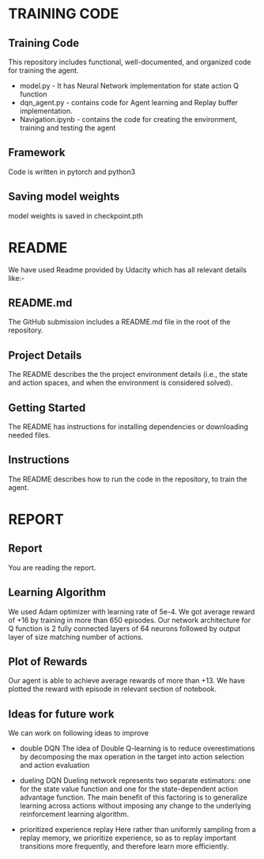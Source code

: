 # TRAINING CODE

## Training Code
This repository includes functional, well-documented, and organized code for training the agent. 
* model.py - It has Neural Network implementation for state action Q function
* dqn_agent.py - contains code for Agent learning and Replay buffer implementation.
* Navigation.ipynb - contains the code for creating the environment, training and testing the agent 

## Framework
Code is written in pytorch and python3

## Saving model weights
model weights is saved in checkpoint.pth

# README

We have used Readme provided by Udacity which has all relevant details like:-
## README.md
The GitHub submission includes a README.md file in the root of the repository.

## Project Details
The README describes the the project environment details (i.e., the state and action spaces, and when the environment is considered solved).

## Getting Started
The README has instructions for installing dependencies or downloading needed files.

## Instructions
The README describes how to run the code in the repository, to train the agent.

# REPORT

## Report
You are reading the report.

## Learning Algorithm
We used Adam optimizer with learning rate of 5e-4. We got average reward of +16 by training in more than 650 episodes. Our network architecture for Q function is 2 fully connected layers of 64 neurons followed by output layer of size matching number of actions.

## Plot of Rewards  
Our agent is able to achieve average rewards of more than +13. We have plotted the reward with episode in relevant section of notebook.

## Ideas for future work
We can work on following ideas to improve  
* double DQN
The idea of Double Q-learning is to reduce overestimations by decomposing the max operation in the target into action selection and action evaluation

* dueling DQN
Dueling network represents two separate estimators: one for the state value function and one for the state-dependent action advantage function. The main benefit of this factoring is to generalize learning across actions without imposing any change to the underlying reinforcement learning algorithm. 

* prioritized experience replay
Here rather than uniformly sampling from a replay memory, we prioritize experience, so as to replay important transitions more frequently, and therefore learn more efficiently.
